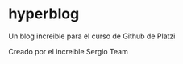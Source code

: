 # hyperblog
Un blog increible para el curso de Github de Platzi

Creado por el increible Sergio Team 
